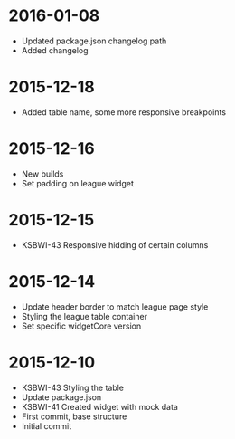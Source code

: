 2016-01-08
==========

  * Updated package.json changelog path
  * Added changelog

2015-12-18
==========

  * Added table name, some more responsive breakpoints

2015-12-16
==========

  * New builds
  * Set padding on league widget

2015-12-15
==========

  * KSBWI-43 Responsive hidding of certain columns

2015-12-14
==========

  * Update header border to match league page style
  * Styling the league table container
  * Set specific widgetCore version

2015-12-10
==========

  * KSBWI-43 Styling the table
  * Update package.json
  * KSBWI-41 Created widget with mock data
  * First commit, base structure
  * Initial commit
